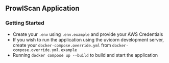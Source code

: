 ## ProwlScan Application


### Getting Started
- Create your `.env` using `.env.example` and provide your AWS Credentials
- If you wish to run the application using the uvicorn development server, create your `docker-compose.override.yml` from `docker-compose.override.yml.example`
- Running `docker compose up --build` to build and start the application

